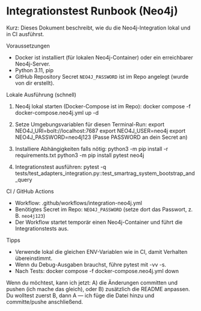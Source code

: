 # Integrationstest Runbook (Neo4j)

Kurz: Dieses Dokument beschreibt, wie du die Neo4j-Integration lokal und in CI ausführst.

Voraussetzungen
- Docker ist installiert (für lokalen Neo4j-Container) oder ein erreichbarer Neo4j-Server.
- Python 3.11, pip
- GitHub Repository Secret `NEO4J_PASSWORD` ist im Repo angelegt (wurde von dir erstellt).

Lokale Ausführung (schnell)
1. Neo4j lokal starten (Docker-Compose ist im Repo):
   docker compose -f docker-compose.neo4j.yml up -d

2. Setze Umgebungsvariablen für diesen Terminal-Run:
   export NEO4J_URI=bolt://localhost:7687
   export NEO4J_USER=neo4j
   export NEO4J_PASSWORD=neo4j123
   (Passe PASSWORD an dein Secret an)

3. Installiere Abhängigkeiten falls nötig:
   python3 -m pip install -r requirements.txt
   python3 -m pip install pytest neo4j

4. Integrationstest ausführen:
   pytest -q tests/test_adapters_integration.py::test_smartrag_system_bootstrap_and_query

CI / GitHub Actions
- Workflow: .github/workflows/integration-neo4j.yml
- Benötigtes Secret im Repo: `NEO4J_PASSWORD` (setze dort das Passwort, z. B. `neo4j123`)
- Der Workflow startet temporär einen Neo4j-Container und führt die Integrationstests aus.

Tipps
- Verwende lokal die gleichen ENV-Variablen wie in CI, damit Verhalten übereinstimmt.
- Wenn du Debug-Ausgaben brauchst, führe pytest mit -vv -s.
- Nach Tests: docker compose -f docker-compose.neo4j.yml down

Wenn du möchtest, kann ich jetzt: A) die Änderungen committen und pushen (ich mache das gleich), oder B) zusätzlich die README anpassen. Du wolltest zuerst B, dann A — ich füge die Datei hinzu und committe/pushe anschließend.

